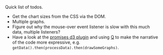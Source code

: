 Quick list of todos.

* Get the chart sizes from the CSS via the DOM.
* Multiple graphs.
* Figure out why the mouse-over event listener is slow with this much data, multiple listeners?
* Have a look at the [promises d3 plugin](https://github.com/kristw/d3.promise) and using [Q](https://github.com/kriskowal/q) to make the narrative of the code more expressive, e.g. `getData().then(processData).then(drawSomeGraphs)`.
